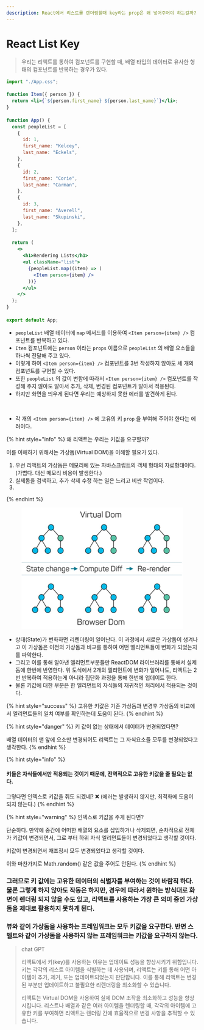 ```yaml
---
description: React에서 리스트를 렌더링할때 key라는 prop은 왜 넣어주어야 하는걸까?
---
```


# React List Key

> 우리는 리액트를 통하여 컴포넌트를 구현할 때, 배열 타입의 데이터로 유사한 형태의 컴포넌트를 반복하는 경우가 있다.

```jsx
import "./App.css";

function Item({ person }) {
  return <li>{`${person.first_name} ${person.last_name}`}</li>;
}

function App() {
  const peopleList = [
    {
      id: 1,
      first_name: "Kelcey",
      last_name: "Eckels",
    },
    {
      id: 2,
      first_name: "Corie",
      last_name: "Carman",
    },
    {
      id: 3,
      first_name: "Averell",
      last_name: "Skupinski",
    },
  ];

  return (
    <>
      <h1>Rendering Lists</h1>
      <ul className="list">
        {peopleList.map((item) => (
          <Item person={item} />
        ))}
      </ul>
    </>
  );
}

export default App;
```

* `peopleList` 배열 데이터에 `map` 메서드를 이용하여 `<Item person={item} />` 컴포넌트를 반복하고 있다.&#x20;
* `Item` 컴포넌트에는 `person` 이라는 `props` 이름으로 `peopleList` 의 배열 요소들을 하나씩 전달해 주고 있다.
* 이렇게 하여 `<Item person={item} />` 컴포넌트를 3번 작성하지 않아도 세 개의 컴포넌트를 구현할 수 있다.&#x20;
* 또한 `peopleList` 의 값이 변함에 따라서 `<Item person={item} />` 컴포넌트를 작성해 주지 않아도 알아서 추가, 삭제, 변경된 컴포넌트가 알아서 적용된다.
* 하지만 화면을 띄우게 된다면 우리는 예상하지 못한 에러를 발견하게 된다.

<figure><img src=".gitbook/assets/스크린샷 2023-12-03 오전 1.28.10.png" alt=""><figcaption></figcaption></figure>

* 각 개의 `<Item person={item} />` 에 고유의 키 `prop` 을 부여해 주어야 한다는 에러이다.

{% hint style="info" %}
왜 리액트는 우리는 키값을 요구할까?

이를 이해하기 위해서는 가상돔(Virtual DOM)을 이해할 필요가 있다.

1. 우선 리액트의 가상돔은 메모리에 있는 자바스크립트의 객체 형태의 자료형태이다.(가볍다. 대신 메모리 비용이 발생한다.)
2. 실제돔을 검색하고, 추가 삭제 수정 하는 일은 느리고 비싼 작업이다.
3.
{% endhint %}

<figure><img src=".gitbook/assets/image.png" alt=""><figcaption></figcaption></figure>

* 상태(State)가 변화하면 리렌더링이 일어난다. 이 과정에서 새로운 가상돔이 생겨나고 이 가상돔은 이전의 가상돔과 비교를 통하여 어떤 엘리먼트들이 변화가 되었는지를 파악한다.
* 그리고 이를 통해 알아낸 엘리먼트부분들만 ReactDOM 라이브러리를 통해서 실제돔에 한번에 반영한다. 위 도식에서 2개의 엘리먼트에 변화가 일어나도, 리액트는 2번 반복하여 적용하는게 아니라 집단화 과정을 통해 한번에 업데이트 한다.
* 물론 키값에 대한 부분은 한 엘리먼트의 자식들의 재귀적인 처리에서 적용되는 것이다.

{% hint style="success" %}
고유한 키값은 기존 가상돔과 변경후 가상돔의 비교에서 엘리먼트들의 일치 여부를 확인하는데 도움이 된다.
{% endhint %}

{% hint style="danger" %}
키 값이 없는 상태에서 데이터가 변경되었다면?

배열 데이터의 맨 앞에 요소만 변경되어도 리액트는 그 자식요소들 모두를 변경되었다고 생각한다.
{% endhint %}

{% hint style="info" %}
#### 키들은 자식들에서만 적용되는 것이기 때문에, 전역적으로 고유한 키값을 줄 필요는 없다.

그렇다면 인덱스로 키값을 줘도 되겠네? ❌ (에러는 발생하지 않지만, 최적화에 도움이 되지 않는다.)
{% endhint %}

{% hint style="warning" %}
인덱스로 키값을 주게 된다면?

단순하다. 만약에 중간에 어떠한 배열의 요소를 삽입하거나 삭제되면, 순차적으로 전체가 키값이 변경되면서, 그로 부터 하위 자식 엘리먼트들이 변경되었다고 생각할 것이다.

키값이 변경되면서 재조정시 모두 변경되었다고 생각할 것이다.

이와 마찬가지로 Math.random() 같은 값을 주어도 안된다.
{% endhint %}

### 그러므로 키 값에는 고유한 데이터의 식별자를 부여하는 것이 바람직 하다. 물론 그렇게 하지 않아도 작동은 하지만, 경우에 따라서 원하는 방식대로 화면이 렌더링 되지 않을 수도 있고, 리액트를 사용하는 가장 큰 의미 중인 가상돔을 제대로 활용하지 못하게 된다.&#x20;

### 뷰와 같이 가상돔을 사용하는 프레임워크는 모두 키값을 요구한다. 반면 스벨트와 같이 가상돔을 사용하지 않는 프레임워크는 키값을 요구하지 않는다.

> chat GPT
>
> 리액트에서 키(key)를 사용하는 이유는 업데이트 성능을 향상시키기 위함입니다. 키는 각각의 리스트 아이템을 식별하는 데 사용되며, 리액트는 키를 통해 어떤 아이템이 추가, 제거, 또는 업데이트되었는지 판단합니다. 이를 통해 리액트는 변경된 부분만 업데이트하고 불필요한 리렌더링을 최소화할 수 있습니다.
>
> 리액트는 Virtual DOM을 사용하여 실제 DOM 조작을 최소화하고 성능을 향상시킵니다. 리스트나 배열과 같은 여러 아이템을 렌더링할 때, 각각의 아이템에 고유한 키를 부여하면 리액트는 렌더링 간에 효율적으로 변경 사항을 추적할 수 있습니다.
